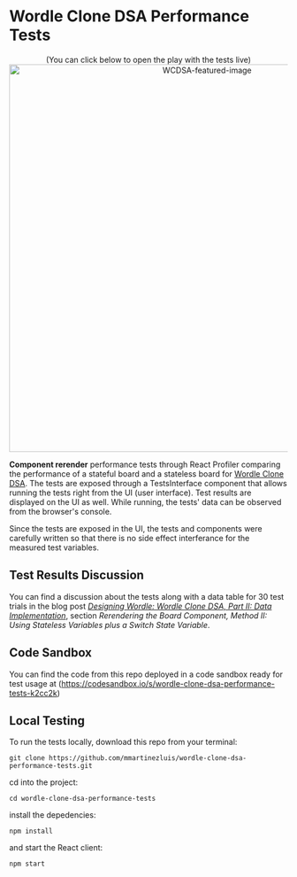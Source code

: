 # Wordle Clone DSA Performance Tests

<p align="center">
    (You can click below to open the play with the tests live)
    <a href="https://k2cc2k.csb.app/" target="_blank" rel="noreferrer">
        <img width="700" alt="WCDSA-featured-image" src="https://user-images.githubusercontent.com/75151961/205560270-e4bba031-12da-4ca8-911e-2df31a5fa44e.png">
    </a>
</p>

**Component rerender** performance tests through React Profiler comparing the performance of a stateful board and a stateless board for [Wordle Clone DSA](https://github.com/mmartinezluis/wordle-clone-dsa). The tests are exposed through a TestsInterface component that allows running the tests right from the UI (user interface). Test results are displayed on the UI as well. While running, the tests' data can be observed from the browser's console. 

Since the tests are exposed in the UI, the tests and components were carefully written so that there is no side effect interferance for the measured test variables.

## Test Results Discussion
You can find a discussion about the tests along with a data table for 30 test trials in the blog post [*Designing Wordle: Wordle Clone DSA, Part II: Data Implementation*](https://devblog.dev/luismartinez/designing-wordle-wordle-clone-dsa-part-ii-data-implementation-1d370b6514), section *Rerendering the Board Component, Method II: Using Stateless Variables plus a Switch State Variable*. 

## Code Sandbox
You can find the code from this repo deployed in a code sandbox ready for test usage at 
(https://codesandbox.io/s/wordle-clone-dsa-performance-tests-k2cc2k)

## Local Testing
To run the tests locally, download this repo from your terminal:

```git clone https://github.com/mmartinezluis/wordle-clone-dsa-performance-tests.git```

cd into the project:

```cd wordle-clone-dsa-performance-tests```

install the depedencies:

```npm install```

and start the React client:

```npm start```